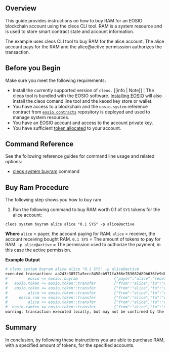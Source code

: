 
## Overview
This guide provides instructions on how to buy RAM for an EOSIO blockchain account using the cleos CLI tool. RAM is a system resource and is used to store smart contract state and account information.

The example uses cleos CLI tool to buy RAM for the alice account. The alice account pays for the RAM and the alice@active permisssion authorizes the transaction.  

## Before you Begin
Make sure you meet the following requirements: 

* Install the currently supported version of `cleos.`
[[info | Note]]
| The cleos tool is bundled with the EOSIO software. [Installing EOSIO](../../00_install/index.md) will also install the cleos comand line tool and the keosd key store or wallet. 
* You have access to a blockchain and the `eosio.system` reference contract from [`eosio.contracts`](https://github.com/EOSIO/eosio.contracts) repository is deployed and used to manage system resources.
* You have an EOSIO account and access to the account private key.
* You have sufficient [token allocated](how-to-transfer-an-eosio.token-token.md) to your account.

## Command Reference
See the following reference guides for command line usage and related options:

* [cleos system buyram](../03_command-reference/system/system-buyram.md) command

## Buy Ram Procedure

The following step shows you how to buy ram

1. Run the following command to buy RAM worth 0.1 of `SYS` tokens for the alice account:

```shell
cleos system buyram alice alice "0.1 SYS" -p alice@active
```

**Where**
`alice` = payer, the account paying for RAM.
`alice` = receiver, the account receiving bought RAM.
`0.1 SYS` = The amount of tokens to pay for RAM.
`-p alice@active` = The permission used to authorize the payment, in this case the active permission.  

**Example Output**

```sh
# cleos system buyram alice alice "0.1 SYS" -p alice@active
executed transaction: aa243c30571a5ecc8458cb971fa366e763682d89b636fe9dbe7d28327d1cc4e9  128 bytes  283 us
#         eosio <= eosio::buyram                {"payer":"alice","receiver":"alice","quant":"0.1000 SYS"}
#   eosio.token <= eosio.token::transfer        {"from":"alice","to":"eosio.ram","quantity":"0.0995 SYS","memo":"buy ram"}
#   eosio.token <= eosio.token::transfer        {"from":"alice","to":"eosio.ramfee","quantity":"0.0005 SYS","memo":"ram fee"}
#         alice <= eosio.token::transfer        {"from":"alice","to":"eosio.ram","quantity":"0.0995 SYS","memo":"buy ram"}
#     eosio.ram <= eosio.token::transfer        {"from":"alice","to":"eosio.ram","quantity":"0.0995 SYS","memo":"buy ram"}
#         alice <= eosio.token::transfer        {"from":"alice","to":"eosio.ramfee","quantity":"0.0005 SYS","memo":"ram fee"}
#  eosio.ramfee <= eosio.token::transfer        {"from":"alice","to":"eosio.ramfee","quantity":"0.0005 SYS","memo":"ram fee"}
warning: transaction executed locally, but may not be confirmed by the network yet         ]
```

## Summary
In conclusion, by following these instructions you are able to purchase RAM, with a specified amount of tokens, for the specified accounts.